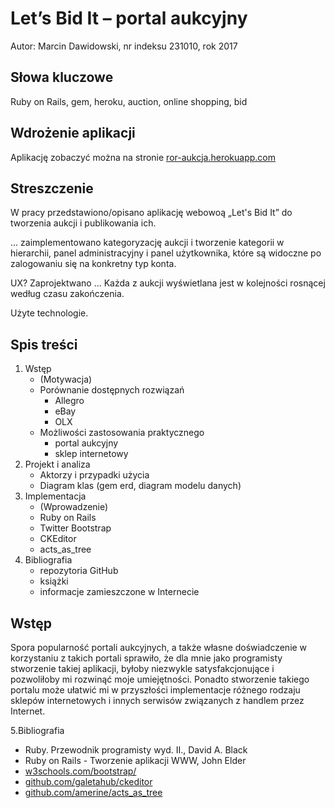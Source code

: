 # Let’s Bid It – portal aukcyjny

Autor: Marcin Dawidowski, nr indeksu 231010, rok 2017

## Słowa kluczowe

Ruby on Rails, gem, heroku, auction, online shopping, bid

## Wdrożenie aplikacji

Aplikację zobaczyć można na stronie [ror-aukcja.herokuapp.com](http://ror-aukcja.herokuapp.com)

## Streszczenie

W pracy przedstawiono/opisano aplikację webowoą „Let's Bid It” do tworzenia aukcji i publikowania ich. 

... zaimplementowano kategoryzację aukcji i tworzenie kategorii w hierarchii, panel administracyjny i panel użytkownika, które są widoczne po zalogowaniu się na konkretny typ konta.

UX? Zaprojektwano ... Każda z aukcji wyświetlana jest w kolejności rosnącej według czasu zakończenia. 

Użyte technologie.

## Spis treści

1. Wstęp
   * (Motywacja)
   * Porównanie dostępnych rozwiązań
     + Allegro
     + eBay
     + OLX
   * Możliwości zastosowania praktycznego
     + portal aukcyjny
     + sklep internetowy
2. Projekt i analiza
   * Aktorzy i przypadki użycia
   * Diagram klas (gem erd, diagram modelu danych)
3. Implementacja
   * (Wprowadzenie)
   * Ruby on Rails
   * Twitter Bootstrap
   * CKEditor
   * acts_as_tree
4. Bibliografia
   * repozytoria GitHub
   * książki
   * informacje zamieszczone w Internecie

## Wstęp

Spora popularność portali aukcyjnych, a także własne doświadczenie w korzystaniu z takich portali sprawiło, że dla mnie jako programisty stworzenie takiej aplikacji, byłoby niezwykle satysfakcjonujące i pozwoliłoby mi rozwinąć moje umiejętności. Ponadto stworzenie takiego portalu może ułatwić mi w przyszłości implementacje różnego rodzaju sklepów internetowych i innych serwisów związanych z handlem przez Internet.

5.Bibliografia

- Ruby. Przewodnik programisty wyd. II., David A. Black
- Ruby on Rails - Tworzenie aplikacji WWW, John Elder
- [w3schools.com/bootstrap/](https://www.w3schools.com/bootstrap/)
- [github.com/galetahub/ckeditor](https://github.com/galetahub/ckeditor)
- [github.com/amerine/acts_as_tree](https://github.com/amerine/acts_as_tree)
